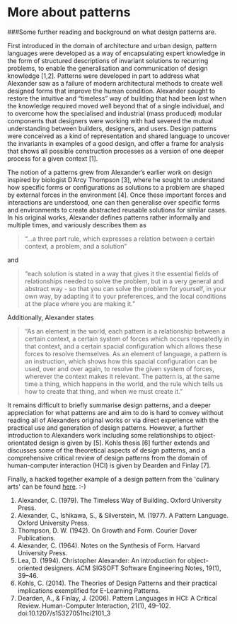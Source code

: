 More about patterns
===================

###Some further reading and background on what design patterns are.

First introduced in the domain of architecture and urban design, pattern languages were developed as a way of encapsulating expert knowledge in the form of structured descriptions of invariant solutions to recurring problems, to enable the generalisation and communication of design knowledge [1,2]. Patterns were developed in part to address what Alexander saw as a failure of modern architectural methods to create well designed forms that improve the human condition. Alexander sought to restore the intuitive and “timeless” way of building that had been lost when the knowledge required moved well beyond that of a single individual, and to overcome how the specialised and industrial (mass produced) modular components that designers were working with had severed the mutual understanding between builders, designers, and users. Design patterns were conceived as a kind of representation and shared language to uncover the invariants in examples of a good design, and offer a frame for analysis that shows all possible construction processes as a version of one deeper process for a given context [1]. 

The notion of a patterns grew from Alexander’s earlier work on design inspired by biologist D’Arcy Thompson [3], where he sought to understand how specific forms or configurations as solutions to a problem are shaped by external forces in the environment [4]. Once these important forces and interactions are understood, one can then generalise over specific forms and environments to create abstracted reusable solutions for similar cases. In his original works, Alexander defines patterns rather informally and multiple times, and variously describes them as
>“…a three part rule, which expresses a relation between a certain context, a problem, and a solution” 

and

>“each solution is stated in a way that gives it the essential fields of relationships needed to solve the problem, but in a very general and abstract way - so that you can solve the problem for yourself, in your own way, by adapting it to your preferences, and the local conditions at the place where you are making it.” 

Additionally, Alexander states

>“As an element in the world, each pattern is a relationship between a certain context, a certain system of forces which occurs repeatedly in that context, and a certain spacial configuration which allows these forces to resolve themselves. As an element of language, a pattern is an instruction, which shows how this spacial configuration can be used, over and over again, to resolve the given system of forces, wherever the context makes it relevant. The pattern is, at the same time a thing, which happens in the world, and the rule which tells us how to create that thing, and when we must create it.”

It remains difficult to briefly summarise design patterns, and a deeper appreciation for what patterns are and aim to do is hard to convey without reading all of Alexanders original works or via direct experience with the practical use and generation of design patterns. However, a further introduction to Alexanders work including some relationships to object-orientated design is given by [5]. Kohls thesis [6] further extends and discusses some of the theoretical aspects of design patterns, and a comprehensive critical review of design patterns from the domain of human-computer interaction (HCI) is given by Dearden and Finlay [7].

Finally, a hacked together example of a design pattern from the 'culinary arts' can be found [here](https://dl.dropboxusercontent.com/u/28869791/cake_pattern.pdf).  :-)


1. Alexander, C. (1979). The Timeless Way of Building. Oxford University Press.
2. Alexander, C., Ishikawa, S., & Silverstein, M. (1977). A Pattern Language. Oxford University Press.
3. Thompson, D. W. (1942). On Growth and Form. Courier Dover Publications.
4. Alexander, C. (1964). Notes on the Synthesis of Form. Harvard University Press.
5. Lea, D. (1994). Christopher Alexander: An introduction for object-oriented designers. ACM SIGSOFT Software Engineering Notes, 19(1), 39–46.
6. Kohls, C. (2014). The Theories of Design Patterns and their practical implications exemplified for E-Learning Patterns. 
7. Dearden, A., & Finlay, J. (2006). Pattern Languages in HCI: A Critical Review. Human-Computer Interaction, 21(1), 49–102. doi:10.1207/s15327051hci2101_3
